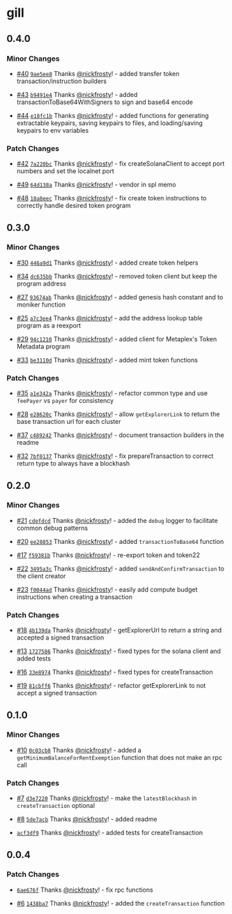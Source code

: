 # gill

## 0.4.0

### Minor Changes

- [#40](https://github.com/solana-foundation/gill/pull/40)
  [`9ae5ee8`](https://github.com/solana-foundation/gill/commit/9ae5ee8c3549c15df5c71a072bd9686b55afeb1a)
  Thanks [@nickfrosty](https://github.com/nickfrosty)! - added transfer token
  transaction/instruction builders

- [#43](https://github.com/solana-foundation/gill/pull/43)
  [`b9491e4`](https://github.com/solana-foundation/gill/commit/b9491e43ed0841c08b6de0d37a3e06df8161ce46)
  Thanks [@nickfrosty](https://github.com/nickfrosty)! - added transactionToBase64WithSigners to
  sign and base64 encode

- [#44](https://github.com/solana-foundation/gill/pull/44)
  [`e18fc1b`](https://github.com/solana-foundation/gill/commit/e18fc1bf78b68eff089f61e93444f222f5374b90)
  Thanks [@nickfrosty](https://github.com/nickfrosty)! - added functions for generating extractable
  keypairs, saving keypairs to files, and loading/saving keypairs to env variables

### Patch Changes

- [#42](https://github.com/solana-foundation/gill/pull/42)
  [`7a220bc`](https://github.com/solana-foundation/gill/commit/7a220bc67c6987e30105f3bdab24ff86ee6328ee)
  Thanks [@nickfrosty](https://github.com/nickfrosty)! - fix createSolanaClient to accept port
  numbers and set the localnet port

- [#49](https://github.com/solana-foundation/gill/pull/49)
  [`64d138a`](https://github.com/solana-foundation/gill/commit/64d138a03e3c09b340c54273455b44ae582ff0c6)
  Thanks [@nickfrosty](https://github.com/nickfrosty)! - vendor in spl memo

- [#48](https://github.com/solana-foundation/gill/pull/48)
  [`18a8eec`](https://github.com/solana-foundation/gill/commit/18a8eecba39d4c133e90c90905a5bb87f4eb7ba9)
  Thanks [@nickfrosty](https://github.com/nickfrosty)! - fix create token instructions to correctly
  handle desired token program

## 0.3.0

### Minor Changes

- [#30](https://github.com/solana-foundation/gill/pull/30)
  [`446a9d1`](https://github.com/solana-foundation/gill/commit/446a9d1a4ce1a74ce7e9d25865166bc1c08699a5)
  Thanks [@nickfrosty](https://github.com/nickfrosty)! - added create token helpers

- [#34](https://github.com/solana-foundation/gill/pull/34)
  [`dc635bb`](https://github.com/solana-foundation/gill/commit/dc635bb83a930ff12aea22ab2b81a2c5fd1476e7)
  Thanks [@nickfrosty](https://github.com/nickfrosty)! - removed token client but keep the program
  address

- [#27](https://github.com/solana-foundation/gill/pull/27)
  [`93674ab`](https://github.com/solana-foundation/gill/commit/93674ab32c9b25baccf7293775e84c0253130419)
  Thanks [@nickfrosty](https://github.com/nickfrosty)! - added genesis hash constant and to moniker
  function

- [#25](https://github.com/solana-foundation/gill/pull/25)
  [`a7c3ee4`](https://github.com/solana-foundation/gill/commit/a7c3ee44dfb4b0a97dcf71ae9f47d82b69da706e)
  Thanks [@nickfrosty](https://github.com/nickfrosty)! - add the address lookup table program as a
  reexport

- [#29](https://github.com/solana-foundation/gill/pull/29)
  [`94c1210`](https://github.com/solana-foundation/gill/commit/94c12107ca22d07c1ffb59879c81a0027ebf10de)
  Thanks [@nickfrosty](https://github.com/nickfrosty)! - added client for Metaplex's Token Metadata
  program

- [#33](https://github.com/solana-foundation/gill/pull/33)
  [`be3110d`](https://github.com/solana-foundation/gill/commit/be3110d21652f3d31e238a55962a872f65f63faf)
  Thanks [@nickfrosty](https://github.com/nickfrosty)! - added mint token functions

### Patch Changes

- [#35](https://github.com/solana-foundation/gill/pull/35)
  [`a1e342a`](https://github.com/solana-foundation/gill/commit/a1e342adfcd556ea6d51b8e345a19317a217d775)
  Thanks [@nickfrosty](https://github.com/nickfrosty)! - refactor common type and use `feePayer` vs
  `payer` for consistency

- [#28](https://github.com/solana-foundation/gill/pull/28)
  [`e28620c`](https://github.com/solana-foundation/gill/commit/e28620c075206c0df29e29406c3eaec2eb4008d2)
  Thanks [@nickfrosty](https://github.com/nickfrosty)! - allow `getExplorerLink` to return the base
  transaction url for each cluster

- [#37](https://github.com/solana-foundation/gill/pull/37)
  [`c489242`](https://github.com/solana-foundation/gill/commit/c489242ac71327fb70b08a83590a43e90daf5558)
  Thanks [@nickfrosty](https://github.com/nickfrosty)! - document transaction builders in the readme

- [#32](https://github.com/solana-foundation/gill/pull/32)
  [`7bf0137`](https://github.com/solana-foundation/gill/commit/7bf0137159e503c42241bc1ce7d25b30a240f726)
  Thanks [@nickfrosty](https://github.com/nickfrosty)! - fix prepareTransaction to correct return
  type to always have a blockhash

## 0.2.0

### Minor Changes

- [#21](https://github.com/solana-foundation/gill/pull/21)
  [`cdefdcd`](https://github.com/solana-foundation/gill/commit/cdefdcd112b28a207b08b38aed810772a993bc4c)
  Thanks [@nickfrosty](https://github.com/nickfrosty)! - added the `debug` logger to facilitate
  common debug patterns

- [#20](https://github.com/solana-foundation/gill/pull/20)
  [`ee28853`](https://github.com/solana-foundation/gill/commit/ee288539b631b7e215421a217abc7156263b03fd)
  Thanks [@nickfrosty](https://github.com/nickfrosty)! - added `transactionToBase64` function

- [#17](https://github.com/solana-foundation/gill/pull/17)
  [`f59381b`](https://github.com/solana-foundation/gill/commit/f59381b0b87e7670fd7e6debbd7827c0b98e73bd)
  Thanks [@nickfrosty](https://github.com/nickfrosty)! - re-export token and token22

- [#22](https://github.com/solana-foundation/gill/pull/22)
  [`3495a3c`](https://github.com/solana-foundation/gill/commit/3495a3cf70a6ae7933616059d54f40501712b931)
  Thanks [@nickfrosty](https://github.com/nickfrosty)! - added `sendAndConfirmTransaction` to the
  client creator

- [#23](https://github.com/solana-foundation/gill/pull/23)
  [`f0044ad`](https://github.com/solana-foundation/gill/commit/f0044aded5b1d5b86194361c0f5865f4d6475ffd)
  Thanks [@nickfrosty](https://github.com/nickfrosty)! - easily add compute budget instructions when
  creating a transaction

### Patch Changes

- [#18](https://github.com/solana-foundation/gill/pull/18)
  [`4b139da`](https://github.com/solana-foundation/gill/commit/4b139dab06a274777e15ff47c92fec001c2f6e93)
  Thanks [@nickfrosty](https://github.com/nickfrosty)! - getExplorerUrl to return a string and
  accepted a signed transaction

- [#13](https://github.com/solana-foundation/gill/pull/13)
  [`1727586`](https://github.com/solana-foundation/gill/commit/17275861d0bbbfd1daf74a31e7445373c9612117)
  Thanks [@nickfrosty](https://github.com/nickfrosty)! - fixed types for the solana client and added
  tests

- [#16](https://github.com/solana-foundation/gill/pull/16)
  [`33e8974`](https://github.com/solana-foundation/gill/commit/33e8974d0dc1ad5f877827a7964a61d02737048f)
  Thanks [@nickfrosty](https://github.com/nickfrosty)! - fixed types for createTransaction

- [#19](https://github.com/solana-foundation/gill/pull/19)
  [`81cbff6`](https://github.com/solana-foundation/gill/commit/81cbff68a44e569141ad844cb4e661b57da2b8c7)
  Thanks [@nickfrosty](https://github.com/nickfrosty)! - refactor getExplorerLink to not accept a
  signed transaction

## 0.1.0

### Minor Changes

- [#10](https://github.com/solana-foundation/gill/pull/10)
  [`0c03cb8`](https://github.com/solana-foundation/gill/commit/0c03cb8ce794a2a79d2eee7a56d98caa3007fc8a)
  Thanks [@nickfrosty](https://github.com/nickfrosty)! - added a `getMinimumBalanceForRentExemption`
  function that does not make an rpc call

### Patch Changes

- [#7](https://github.com/solana-foundation/gill/pull/7)
  [`d3e7220`](https://github.com/solana-foundation/gill/commit/d3e7220c8f7d23cc2bc1e583887ef45ef621134e)
  Thanks [@nickfrosty](https://github.com/nickfrosty)! - make the `latestBlockhash` in
  `createTransaction` optional

- [#8](https://github.com/solana-foundation/gill/pull/8)
  [`5de7acb`](https://github.com/solana-foundation/gill/commit/5de7acbc7500fe76d2592b1f989f156f477e85f5)
  Thanks [@nickfrosty](https://github.com/nickfrosty)! - added readme

- [`acf3df9`](https://github.com/solana-foundation/gill/commit/acf3df98c49cbc82af2a4655a9979f1bc4471c9e)
  Thanks [@nickfrosty](https://github.com/nickfrosty)! - added tests for createTransaction

## 0.0.4

### Patch Changes

- [`6ae676f`](https://github.com/solana-foundation/gill/commit/6ae676f0f06c0ab07af8b2d03fd2e0f3fb051916)
  Thanks [@nickfrosty](https://github.com/nickfrosty)! - fix rpc functions

- [#6](https://github.com/solana-foundation/gill/pull/6)
  [`1438ba7`](https://github.com/solana-foundation/gill/commit/1438ba7fbf1a572d7c8c7936b70ba85e775d2cf0)
  Thanks [@nickfrosty](https://github.com/nickfrosty)! - added the `createTransaction` function
